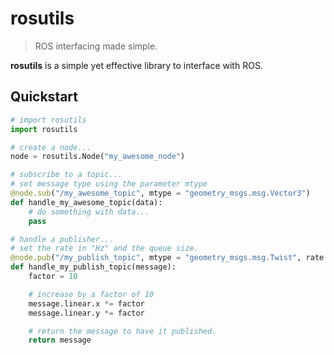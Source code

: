 # rosutils
> ROS interfacing made simple.

**rosutils** is a simple yet effective library to interface with ROS.

## Quickstart

```python
# import rosutils
import rosutils

# create a node...
node = rosutils.Node("my_awesome_node")

# subscribe to a topic...
# set message type using the parameter mtype
@node.sub("/my_awesome_topic", mtype = "geometry_msgs.msg.Vector3")
def handle_my_awesome_topic(data):
    # do something with data...
    pass

# handle a publisher...
# set the rate in "Hz" and the queue size.
@node.pub("/my_publish_topic", mtype = "geometry_msgs.msg.Twist", rate = 10, queue_size = 10)
def handle_my_publish_topic(message):
    factor = 10

    # increase by a factor of 10
    message.linear.x *= factor
    message.linear.y *= factor

    # return the message to have it published.
    return message
```